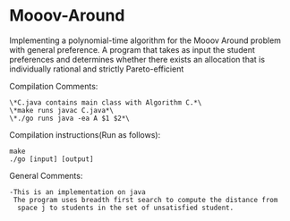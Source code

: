 Mooov-Around
============

Implementing a polynomial-time algorithm for the Mooov Around problem with general preference. A program that takes as input the student preferences and determines whether there exists an allocation that is individually rational and strictly Pareto-efficient

Compilation Comments:

	\*C.java contains main class with Algorithm C.*\
	\*make runs javac C.java*\
	\*./go runs java -ea A $1 $2*\

Compilation instructions(Run as follows):

	make 
	./go [input] [output] 


General Comments:
	
	-This is an implementation on java
	 The program uses breadth first search to compute the distance from
	  space j to students in the set of unsatisfied student.
